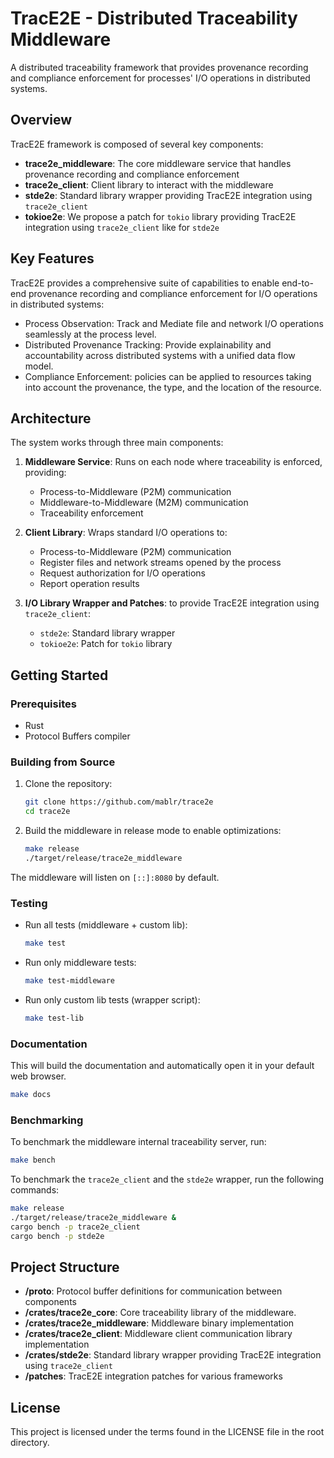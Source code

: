 # TracE2E - Distributed Traceability Middleware

A distributed traceability framework that provides provenance recording and compliance enforcement for processes' I/O operations in distributed systems.

## Overview

TracE2E framework is composed of several key components:

- **trace2e_middleware**: The core middleware service that handles provenance recording and compliance enforcement
- **trace2e_client**: Client library to interact with the middleware
- **stde2e**: Standard library wrapper providing TracE2E integration using `trace2e_client`
- **tokioe2e**: We propose a patch for `tokio` library providing TracE2E integration using `trace2e_client` like for `stde2e`


## Key Features

TracE2E provides a comprehensive suite of capabilities to enable end-to-end provenance recording and compliance enforcement for I/O operations in distributed systems:

- Process Observation: Track and Mediate file and network I/O operations seamlessly at the process level.
- Distributed Provenance Tracking: Provide explainability and accountability across distributed systems with a unified data flow model.
- Compliance Enforcement: policies can be applied to resources taking into account the provenance, the type, and the location of the resource.

## Architecture

The system works through three main components:

1. **Middleware Service**: Runs on each node where traceability is enforced, providing:
   - Process-to-Middleware (P2M) communication
   - Middleware-to-Middleware (M2M) communication
   - Traceability enforcement

2. **Client Library**: Wraps standard I/O operations to:
   - Process-to-Middleware (P2M) communication
   - Register files and network streams opened by the process
   - Request authorization for I/O operations
   - Report operation results

3. **I/O Library Wrapper and Patches**: to provide TracE2E integration using `trace2e_client`:
   - `stde2e`: Standard library wrapper
   - `tokioe2e`: Patch for `tokio` library

## Getting Started

### Prerequisites

- Rust
- Protocol Buffers compiler

### Building from Source

1. Clone the repository:
   ```bash
   git clone https://github.com/mablr/trace2e
   cd trace2e
   ```

2. Build the middleware in release mode to enable optimizations:
   ```bash
   make release
   ./target/release/trace2e_middleware
   ```
The middleware will listen on `[::]:8080` by default.

### Testing

- Run all tests (middleware + custom lib):
   ```bash
   make test
   ```
- Run only middleware tests:
   ```bash
   make test-middleware
   ```
- Run only custom lib tests (wrapper script):
   ```bash
   make test-lib
   ```

### Documentation

This will build the documentation and automatically open it in your default web browser.
```bash
make docs
```


### Benchmarking

To benchmark the middleware internal traceability server, run:
```bash
make bench
```

To benchmark the `trace2e_client` and the `stde2e` wrapper, run the following commands:
```bash
make release
./target/release/trace2e_middleware &
cargo bench -p trace2e_client
cargo bench -p stde2e
```
## Project Structure

- **/proto**: Protocol buffer definitions for communication between components
- **/crates/trace2e_core**: Core traceability library of the middleware.
- **/crates/trace2e_middleware**: Middleware binary implementation
- **/crates/trace2e_client**: Middleware client communication library implementation
- **/crates/stde2e**: Standard library wrapper providing TracE2E integration using `trace2e_client`
- **/patches**: TracE2E integration patches for various frameworks


## License

This project is licensed under the terms found in the LICENSE file in the root directory.
